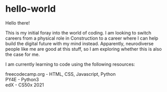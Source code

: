 # hello-world

Hello there!

This is my initial foray into the world of coding. I am looking to switch careers from a physical role in Construction to a career where I can help build the digital future with my mind instead. Apparently, neurodiverse people like me are good at this stuff, so I am exploring whether this is also the case for me. 

I am currently learning to code using the following resources:

freecodecamp.org - HTML, CSS, Javascript, Python <br>
PY4E - Python3 <br>
edX - CS50x 2021

